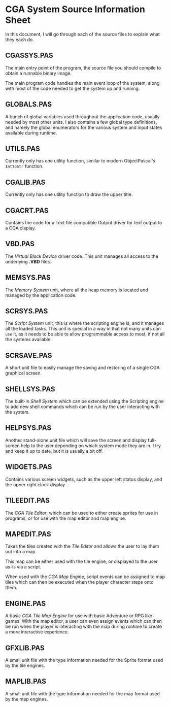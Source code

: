 # CGA System Source Information Sheet

In this document, I will go through each of the source files to explain what they each do.

## CGASSYS.PAS

The main entry point of the program, the source file you should compile to obtain a runnable
binary image.

The main program code handles the main event loop of the system, along with most of the code
needed to get the system up and running.

## GLOBALS.PAS

A bunch of global variables used throughout the application code, usually needed by most
other units.  I also contains a few global type definitions, and namely the global enumerators
for the various system and input states available during runtime.

## UTILS.PAS

Currently only has one utility function, similar to modern ObjectPascal's `IntToStr` function.

## CGALIB.PAS

Currently only has one utility function to draw the upper title.

## CGACRT.PAS

Contains the code for a Text file compatible Output driver for text output to a CGA display.

## VBD.PAS

The *Virtual Block Device* driver code.  This unit manages all access to the underlying
**.VBD** files.

## MEMSYS.PAS

The *Memory System* unit, where all the heap memory is located and managed by the application
code.

## SCRSYS.PAS

The *Script System* unit, this is where the scripting engine is, and it manages all the loaded
tasks.  This unit is special in a way in that not many units can `use` it, as it needs to be
able to allow programmable access to most, if not all the systems available.

## SCRSAVE.PAS

A short unit file to easily manage the saving and restoring of a single CGA graphical screen.

## SHELLSYS.PAS

The built-in *Shell System* which can be extended using the Scripting engine to add new shell
commands which can be run by the user interacting with the system.

## HELPSYS.PAS

Another stand-alone unit file which will save the screen and display full-screen help to the
user depending on which system mode they are in.  I try and keep it up to date, but it is
usually a bit off.

## WIDGETS.PAS

Contains various screen widgets, such as the upper left status display, and the upper right
clock display.

## TILEEDIT.PAS

The *CGA Tile Editor*, which can be used to either create sprites for use in programs, or for
use with the map editor and map engine.

## MAPEDIT.PAS

Takes the tiles created with the *Tile Editor* and allows the user to lay them out into a map.

This map can be either used with the tile engine, or displayed to the user as-is via a script.

When used with the *CGA Map Engine*, script events can be assigned to map tiles which can then
be executed when the player character steps onto them.

## ENGINE.PAS

A basic *CGA Tile Map Engine* for use with basic Adventure or RPG like games.  With the map
editor, a user can even assign events which can then be run when the player is interacting
with the map during runtime to create a more interactive experience.

## GFXLIB.PAS

A small unit file with the type information needed for the Sprite format used by the tile
engines.

## MAPLIB.PAS

A small unit file with the type information needed for the map format used by the map engines.
